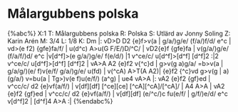 # Målargubbens polska

{%abc%}
X:1
T: Målargubbens polska
R: Polska
S: Utlärd av Jonny Soling
Z: Karin Arén
M: 3/4
L: 1/8
K: Dm
|: vD>D D2 {e}f>v(a | g/a/)g/e/ (f/a/)f/d/ e^c | vd>(e f2) {gfe}fa/f/ | u(d^c) A>u(G F/E/)D/^C/ |
vD2{e}f {gfe}fa | v(g/a/)g/e/ (f/a/f/)d/ e^c |v[d^f]>(e g/a/)g/e/ f(e/d/) |1 v^ce/c/ u[d^f]>[d^f] [d^f]2 :|2 v^ce/c/ u[d^f]>[d^f] [d^f]2 | 
vA>A A2 {e}f2 v{^c}d |  g>v(g a)g/a/ =b>v(a |  g/a/g/)(e/ f)v(e/f/ g/a/)g/e/ u(fd) | v(^cA) A>T(A A2)|
{e}f2 {^c}vd g>v(g | a)(g/a/) v=bu(a |  Tg>)v(e f)u(e/f/) (a^g) | ue4 vA>A |: 
vA2 {e}f2 {gf}ed | v^cc/c/ d2 {e}vf(a/f/) | v[df][df] [^ce][ce] [^cA][^cA]/[^cA]/ | A4 A>A | 
vA2 {e}f2 {gf}ed | v^cc/c/ d2 {e}vf(a/f/) | v[df][df] (e/^c/)c fu(e/f/ | g/f/)e/d/ e^c v[d^f]2 | [d^f]4 A>A :| 
{%endabc%}



